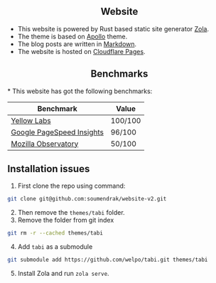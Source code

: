 <h2 align="center">Website</h2>

* This website is powered by Rust based static site generator [Zola](https://www.getzola.org/). 
* The theme is based on [Apollo](https://github.com/not-matthias/apollo) theme.
* The blog posts are written in [Markdown](https://www.markdownguide.org/basic-syntax/).
* The website is hosted on [Cloudflare Pages](https://pages.cloudflare.com/).

<h2 align="center">Benchmarks</h2>
* This website has got the following benchmarks:

| Benchmark | Value |
|---|---|
| [Yellow Labs](https://yellowlab.tools/result/gylwbdiesy) | 100/100 |
| [Google PageSpeed Insights](https://pagespeed.web.dev/analysis/https-www-soumendrak-com/zvs6umn4xh?form_factor=desktop) | 96/100 |
| [Mozilla Observatory](https://developer.mozilla.org/en-US/observatory/analyze?host=www.soumendrak.com) | 50/100 |

## Installation issues

1. First clone the repo using command: 

```sh
git clone git@github.com:soumendrak/website-v2.git
```
2. Then remove the `themes/tabi` folder.
3. Remove the folder from git index

```sh
git rm -r --cached themes/tabi
```
4. Add `tabi` as a submodule

```sh
git submodule add https://github.com/welpo/tabi.git themes/tabi
```

5. Install Zola and run `zola serve`.